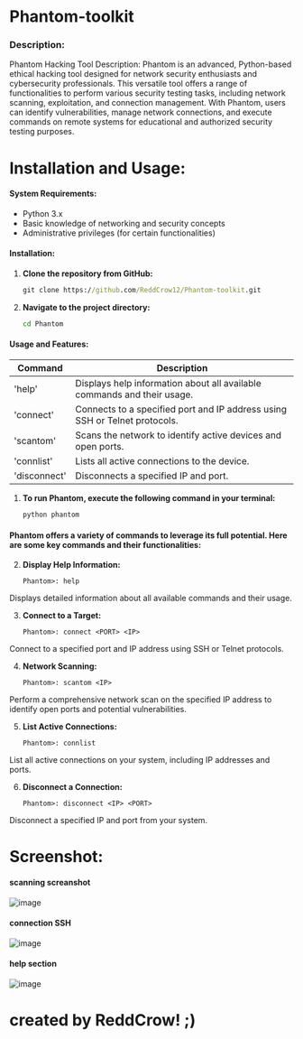 # Phantom-toolkit

### Description:
Phantom Hacking Tool
Description:
Phantom is an advanced, Python-based ethical hacking tool designed for network security enthusiasts and cybersecurity professionals. This versatile tool offers a range of functionalities to perform various security testing tasks, including network scanning, exploitation, and connection management. With Phantom, users can identify vulnerabilities, manage network connections, and execute commands on remote systems for educational and authorized security testing purposes.

# Installation and Usage:

#### System Requirements:
- Python 3.x
- Basic knowledge of networking and security concepts
- Administrative privileges (for certain functionalities)

#### Installation:
1. **Clone the repository from GitHub:**
   ```cmd
   git clone https://github.com/ReddCrow12/Phantom-toolkit.git
2. **Navigate to the project directory:**
   ```cmd
   cd Phantom
#### Usage and Features:

| Command | Description|
|---------------|---------------|
| 'help' | Displays help information about all available commands and their usage.|
| 'connect' | Connects to a specified port and IP address using SSH or Telnet protocols. |
| 'scantom' | Scans the network to identify active devices and open ports. |
| 'connlist' | Lists all active connections to the device. |
|'disconnect' | Disconnects a specified IP and port. |


1. **To run Phantom, execute the following command in your terminal:**
   ```cmd
   python phantom

#### Phantom offers a variety of commands to leverage its full potential. Here are some key commands and their functionalities:

2. **Display Help Information:**
   ```code
   Phantom>: help
Displays detailed information about all available commands and their usage.

3. **Connect to a Target:**
   ```code
   Phantom>: connect <PORT> <IP>
Connect to a specified port and IP address using SSH or Telnet protocols.

4. **Network Scanning:**
   ```code
   Phantom>: scantom <IP>
Perform a comprehensive network scan on the specified IP address to identify open ports and potential vulnerabilities.

5. **List Active Connections:**
    ```code
   Phantom>: connlist
List all active connections on your system, including IP addresses and ports.

6. **Disconnect a Connection:**
    ```code
   Phantom>: disconnect <IP> <PORT>
Disconnect a specified IP and port from your system.

# Screenshot:

#### scanning screanshot
![image](https://github.com/ReddCrow12/Phantom-toolkit/assets/173953884/e708b02f-ab19-4d9c-a5dc-d0b374eedc14)

#### connection SSH
![image](https://github.com/ReddCrow12/Phantom-toolkit/assets/173953884/06ae5fc7-e4c1-48fa-a78e-bd3e1893d6c7)

#### help section
![image](https://github.com/ReddCrow12/Phantom-toolkit/assets/173953884/e913e35a-9675-4024-9518-689f5d10bb22)


# created by ReddCrow! ;)
